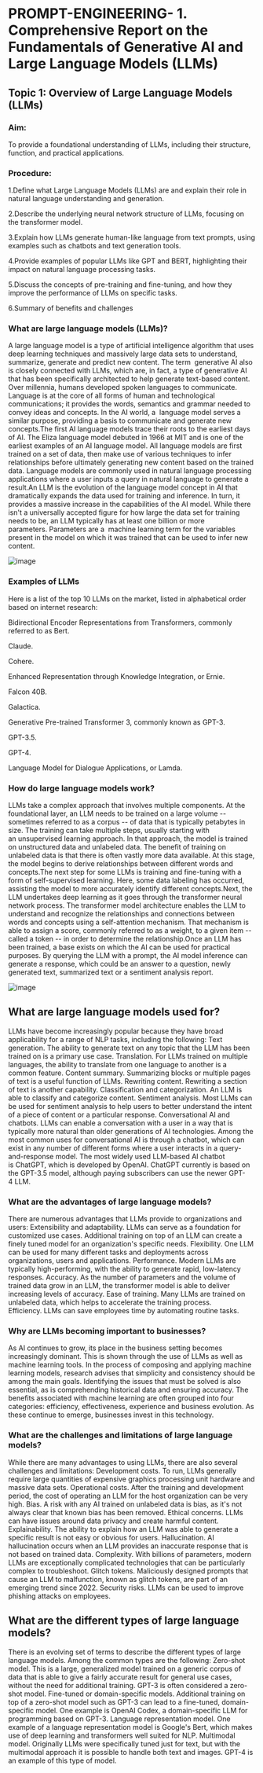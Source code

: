 # PROMPT-ENGINEERING- 1.	Comprehensive Report on the Fundamentals of Generative AI and Large Language Models (LLMs)
## Topic 1: Overview of Large Language Models (LLMs)
### Aim:
To provide a foundational understanding of LLMs, including their structure, function, and practical applications.

### Procedure:
1.Define what Large Language Models (LLMs) are and explain their role in natural language understanding and generation.

2.Describe the underlying neural network structure of LLMs, focusing on the transformer model.

3.Explain how LLMs generate human-like language from text prompts, using examples such as chatbots and text generation tools.

4.Provide examples of popular LLMs like GPT and BERT, highlighting their impact on natural language processing tasks.

5.Discuss the concepts of pre-training and fine-tuning, and how they improve the performance of LLMs on specific tasks.

6.Summary of benefits and challenges

### What are large language models (LLMs)? 

A large language model is a type of artificial intelligence algorithm that uses deep learning techniques and massively large data sets to understand, summarize, generate and predict new content. The term  generative AI also is closely connected with LLMs, which are, in fact, a type of generative AI that has been specifically architected to help generate text-based content.
Over millennia, humans developed spoken languages to communicate. Language is at the core of all forms of human and technological communications; it provides the words, semantics and grammar needed to convey ideas and concepts. In the AI world, a  language model serves a similar purpose, providing a basis to communicate and generate new concepts.The first AI language models trace their roots to the earliest days of AI. The Eliza language model debuted in 1966 at MIT and is one of the earliest examples of an AI language model. All language models are first trained on a set of data, then make use of various techniques to infer relationships before ultimately generating new content based on the trained data. Language models are commonly used in natural language processing applications where a user inputs a query in natural language to generate a result.An LLM is the evolution of the language model concept in AI that dramatically expands the data used for training and inference. In turn, it provides a massive increase in the capabilities of the AI model. While there isn't a universally accepted figure for how large the data set for training needs to be, an LLM typically has at least one billion or more parameters. Parameters are a  machine learning term for the variables present in the model on which it was trained that can be used to infer new content.

![image](https://github.com/user-attachments/assets/ebc6ef36-a0dd-46b5-81b2-e37bd528043d)

### Examples of LLMs
Here is a list of the top 10 LLMs on the market, listed in alphabetical order based on internet research:

Bidirectional Encoder Representations from Transformers, commonly referred to as Bert.

Claude.

Cohere.

Enhanced Representation through Knowledge Integration, or Ernie.

Falcon 40B.

Galactica.

Generative Pre-trained Transformer 3, commonly known as GPT-3.

GPT-3.5.

GPT-4.

Language Model for Dialogue Applications, or Lamda.

### How do large language models work?

LLMs take a complex approach that involves multiple components.
At the foundational layer, an LLM needs to be trained on a large volume -- sometimes referred to as a corpus -- of data that is typically petabytes in size. The training can take multiple steps, usually starting with an unsupervised learning approach. In that approach, the model is trained on unstructured data and unlabeled data. The benefit of training on unlabeled data is that there is often vastly more data available. At this stage, the model begins to derive relationships between different words and concepts.The next step for some LLMs is training and fine-tuning with a form of self-supervised learning. Here, some data labeling has occurred, assisting the model to more accurately identify different concepts.Next, the LLM undertakes deep learning as it goes through the transformer neural network process. The transformer model architecture enables the LLM to understand and recognize the relationships and connections between words and concepts using a self-attention mechanism. That mechanism is able to assign a score, commonly referred to as a weight, to a given item -- called a token -- in order to determine the relationship.Once an LLM has been trained, a base exists on which the AI can be used for practical purposes. By querying the LLM with a prompt, the AI model inference can generate a response, which could be an answer to a question, newly generated text, summarized text or a sentiment analysis report.

![image](https://github.com/user-attachments/assets/fa9f2d28-9252-4ed3-9d9f-5ef8bc88dcd3)

## What are large language models used for?

LLMs have become increasingly popular because they have broad applicability for a range of NLP tasks, including the following:
Text generation. The ability to generate text on any topic that the LLM has been trained on is a primary use case.
Translation. For LLMs trained on multiple languages, the ability to translate from one language to another is a common feature.
Content summary. Summarizing blocks or multiple pages of text is a useful function of LLMs.
Rewriting content. Rewriting a section of text is another capability.
Classification and categorization. An LLM is able to classify and categorize content.
Sentiment analysis. Most LLMs can be used for sentiment analysis to help users to better understand the intent of a piece of content or a particular response.
Conversational AI and chatbots. LLMs can enable a conversation with a user in a way that is typically more natural than older generations of AI technologies.
Among the most common uses for conversational AI is through a chatbot, which can exist in any number of different forms where a user interacts in a query-and-response model. The most widely used LLM-based AI chatbot is ChatGPT, which is developed by OpenAI. ChatGPT currently is based on the GPT-3.5 model, although paying subscribers can use the newer GPT-4 LLM.

### What are the advantages of large language models?

There are numerous advantages that LLMs provide to organizations and users:
Extensibility and adaptability. LLMs can serve as a foundation for customized use cases. Additional training on top of an LLM can create a finely tuned model for an organization's specific needs.
Flexibility. One LLM can be used for many different tasks and deployments across organizations, users and applications.
Performance. Modern LLMs are typically high-performing, with the ability to generate rapid, low-latency responses.
Accuracy. As the number of parameters and the volume of trained data grow in an LLM, the transformer model is able to deliver increasing levels of accuracy.
Ease of training. Many LLMs are trained on unlabeled data, which helps to accelerate the training process.
Efficiency. LLMs can save employees time by automating routine tasks.

### Why are LLMs becoming important to businesses?

As AI continues to grow, its place in the business setting becomes increasingly dominant. This is shown through the use of LLMs as well as machine learning tools. In the process of composing and applying machine learning models, research advises that simplicity and consistency should be among the main goals. Identifying the issues that must be solved is also essential, as is comprehending historical data and ensuring accuracy.
The benefits associated with machine learning are often grouped into four categories: efficiency, effectiveness, experience and business evolution. As these continue to emerge, businesses invest in this technology.

### What are the challenges and limitations of large language models?

While there are many advantages to using LLMs, there are also several challenges and limitations:
Development costs. To run, LLMs generally require large quantities of expensive graphics processing unit hardware and massive data sets.
Operational costs. After the training and development period, the cost of operating an LLM for the host organization can be very high.
Bias. A risk with any AI trained on unlabeled data is bias, as it's not always clear that known bias has been removed.
Ethical concerns. LLMs can have issues around data privacy and create harmful content.
Explainability. The ability to explain how an LLM was able to generate a specific result is not easy or obvious for users.
Hallucination. AI hallucination occurs when an LLM provides an inaccurate response that is not based on trained data.
Complexity. With billions of parameters, modern LLMs are exceptionally complicated technologies that can be particularly complex to troubleshoot.
Glitch tokens. Maliciously designed prompts that cause an LLM to malfunction, known as glitch tokens, are part of an emerging trend since 2022.
Security risks. LLMs can be used to improve phishing attacks on employees.

## What are the different types of large language models?
There is an evolving set of terms to describe the different types of large language models. Among the common types are the following:
Zero-shot model. This is a large, generalized model trained on a generic corpus of data that is able to give a fairly accurate result for general use cases, without the need for additional training. GPT-3 is often considered a zero-shot model.
Fine-tuned or domain-specific models. Additional training on top of a zero-shot model such as GPT-3 can lead to a fine-tuned, domain-specific model. One example is OpenAI Codex, a domain-specific LLM for programming based on GPT-3.
Language representation model. One example of a language representation model is Google's Bert, which makes use of deep learning and transformers well suited for NLP.
Multimodal model. Originally LLMs were specifically tuned just for text, but with the multimodal approach it is possible to handle both text and images. GPT-4 is an example of this type of model.
